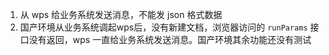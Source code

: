 1. 从 wps 给业务系统发送消息，不能发 json 格式数据
2. 国产环境从业务系统调起wps后，没有新建文档，浏览器访问的 `runParams` 接口没有返回，wps 一直给业务系统发送消息。国产环境其余功能还没有测试

